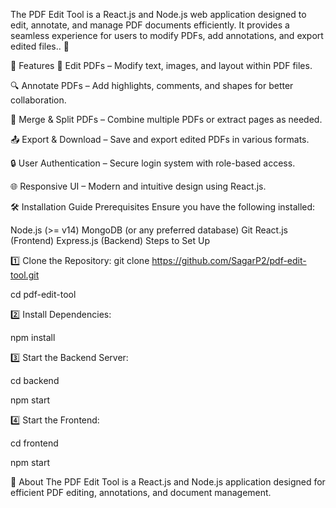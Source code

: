 The PDF Edit Tool is a React.js and Node.js web application designed to edit, annotate, and manage PDF documents efficiently. It provides a seamless experience for users to modify PDFs, add annotations, and export edited files.. 🚀

🚀 Features
📝 Edit PDFs – Modify text, images, and layout within PDF files.

🔍 Annotate PDFs – Add highlights, comments, and shapes for better collaboration.

📑 Merge & Split PDFs – Combine multiple PDFs or extract pages as needed.

📤 Export & Download – Save and export edited PDFs in various formats.

🔒 User Authentication – Secure login system with role-based access.

🌐 Responsive UI – Modern and intuitive design using React.js.

🛠️ Installation Guide
Prerequisites
Ensure you have the following installed:

Node.js (>= v14)
MongoDB (or any preferred database)
Git
React.js (Frontend)
Express.js (Backend)
Steps to Set Up

1️⃣ Clone the Repository:
git clone https://github.com/SagarP2/pdf-edit-tool.git

cd pdf-edit-tool

2️⃣ Install Dependencies:

npm install

3️⃣ Start the Backend Server:

cd backend  

npm start

4️⃣ Start the Frontend:

cd frontend  

npm start

📌 About
The PDF Edit Tool is a React.js and Node.js application designed for efficient PDF editing, annotations, and document management.
